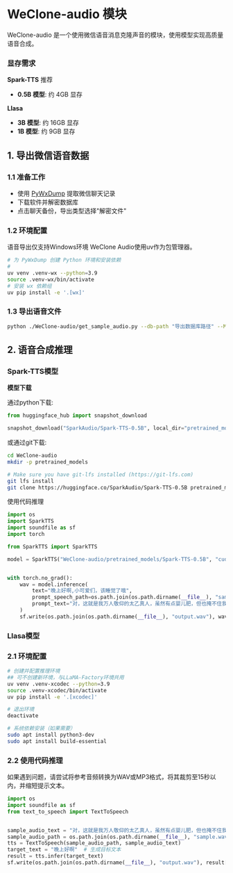 # WeClone-audio 模块

WeClone-audio 是一个使用微信语音消息克隆声音的模块，使用模型实现高质量语音合成。
### 显存需求
**Spark-TTS** 推荐
- **0.5B 模型**: 约 4GB 显存

**Llasa**
- **3B 模型**: 约 16GB 显存
- **1B 模型**: 约 9GB 显存  




## 1. 导出微信语音数据

### 1.1 准备工作
- 使用 [PyWxDump](https://github.com/xaoyaoo/PyWxDump) 提取微信聊天记录
- 下载软件并解密数据库
- 点击聊天备份，导出类型选择"解密文件"

### 1.2 环境配置
语音导出仅支持Windows环境
WeClone Audio使用uv作为包管理器。 
```bash
# 为 PyWxDump 创建 Python 环境和安装依赖
# 
uv venv .venv-wx --python=3.9
source .venv-wx/bin/activate
# 安装 wx 依赖组
uv pip install -e '.[wx]'
```

### 1.3 导出语音文件
```bash
python ./WeClone-audio/get_sample_audio.py --db-path "导出数据库路径" --MsgSvrID "导出聊天记录的MsgSvrID字段"
```

## 2. 语音合成推理
### Spark-TTS模型
**模型下载**

通过python下载:
```python
from huggingface_hub import snapshot_download

snapshot_download("SparkAudio/Spark-TTS-0.5B", local_dir="pretrained_models/Spark-TTS-0.5B")
```

或通过git下载:
```sh
cd WeClone-audio
mkdir -p pretrained_models

# Make sure you have git-lfs installed (https://git-lfs.com)
git lfs install
git clone https://huggingface.co/SparkAudio/Spark-TTS-0.5B pretrained_models/Spark-TTS-0.5B
```
使用代码推理
```python
import os
import SparkTTS
import soundfile as sf
import torch

from SparkTTS import SparkTTS

model = SparkTTS("WeClone-audio/pretrained_models/Spark-TTS-0.5B", "cuda")


with torch.no_grad():
    wav = model.inference(
        text="晚上好啊,小可爱们，该睡觉了哦",
        prompt_speech_path=os.path.join(os.path.dirname(__file__), "sample.wav"),
        prompt_text="对，这就是我万人敬仰的太乙真人，虽然有点婴儿肥，但也掩不住我逼人的帅气。",
    )
    sf.write(os.path.join(os.path.dirname(__file__), "output.wav"), wav, samplerate=16000)
```
### Llasa模型
### 2.1 环境配置
```bash
# 创建并配置推理环境 
## 可不创建新环境，与LLaMA-Factory环境共用
uv venv .venv-xcodec --python=3.9
source .venv-xcodec/bin/activate
uv pip install -e '.[xcodec]'

# 退出环境
deactivate

# 系统依赖安装（如果需要）
sudo apt install python3-dev 
sudo apt install build-essential
```

### 2.2 使用代码推理
如果遇到问题，请尝试将参考音频转换为WAV或MP3格式，将其裁剪至15秒以内，并缩短提示文本。
```python
import os
import soundfile as sf
from text_to_speech import TextToSpeech


sample_audio_text = "对，这就是我万人敬仰的太乙真人，虽然有点婴儿肥，但也掩不住我逼人的帅气。"  # 示例音频文本
sample_audio_path = os.path.join(os.path.dirname(__file__), "sample.wav")  # 示例音频路径
tts = TextToSpeech(sample_audio_path, sample_audio_text)
target_text = "晚上好啊"  # 生成目标文本
result = tts.infer(target_text)
sf.write(os.path.join(os.path.dirname(__file__), "output.wav"), result[1], result[0])  # 保存生成音频
```
   
